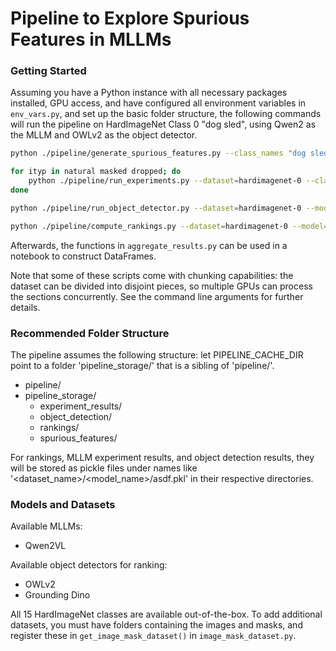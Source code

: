 # Pipeline to Explore Spurious Features in MLLMs

### Getting Started

Assuming you have a Python instance with all necessary packages installed, GPU access, and have configured all environment variables in `env_vars.py`, and set up the basic folder structure, the following commands will run the pipeline on HardImageNet Class 0 "dog sled", using Qwen2 as the MLLM and OWLv2 as the object detector.

```bash
python ./pipeline/generate_spurious_features.py --class_names "dog sled" --file_names "hardimagenet-0"

for ityp in natural masked dropped; do
	python ./pipeline/run_experiments.py --dataset=hardimagenet-0 --class_name="dog sled" --img_type=$ityp --mllm=qwen
done

python ./pipeline/run_object_detector.py --dataset=hardimagenet-0 --model=owl --spur_feat_file=hardimagenet-0.txt 

python ./pipeline/compute_rankings.py --dataset=hardimagenet-0 --model=owl --spur_feat_file=hardimagenet-0.txt
```

Afterwards, the functions in `aggregate_results.py` can be used in a notebook to construct DataFrames.

Note that some of these scripts come with chunking capabilities: the dataset can be divided into disjoint pieces, so multiple GPUs can process the sections concurrently. See the command line arguments for further details.


### Recommended Folder Structure

The pipeline assumes the following structure: let PIPELINE_CACHE_DIR point to a folder 'pipeline_storage/' that is a sibling of 'pipeline/'.

- pipeline/
- pipeline_storage/
	- experiment_results/
	- object_detection/
	- rankings/
	- spurious_features/

For rankings, MLLM experiment results, and object detection results, they will be stored as pickle files under names like '<dataset_name>/<model_name>/asdf.pkl' in their respective directories.
	


### Models and Datasets

Available MLLMs:
- Qwen2VL

Available object detectors for ranking:
- OWLv2
- Grounding Dino

All 15 HardImageNet classes are available out-of-the-box. To add additional datasets, you must have folders containing the images and masks, and register these in `get_image_mask_dataset()` in `image_mask_dataset.py`.
